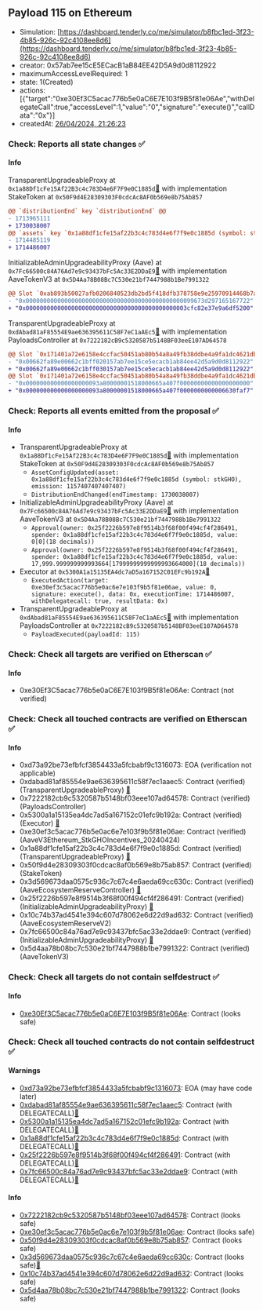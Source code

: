 ## Payload 115 on Ethereum

- Simulation: [https://dashboard.tenderly.co/me/simulator/b8fbc1ed-3f23-4b85-926c-92c4108ee8d6](https://dashboard.tenderly.co/me/simulator/b8fbc1ed-3f23-4b85-926c-92c4108ee8d6)
- creator: 0x57ab7ee15cE5ECacB1aB84EE42D5A9d0d8112922
- maximumAccessLevelRequired: 1
- state: 1(Created)
- actions: [{"target":"0xe30Ef3C5acac776b5e0aC6E7E103f9B5f81e06Ae","withDelegateCall":true,"accessLevel":1,"value":"0","signature":"execute()","callData":"0x"}]
- createdAt: [26/04/2024, 21:26:23](https://etherscan.io/tx/0x74548d0f7171cf4f7ec22ce364b06ec25492b536c7e0abbaf35d03eb88548f5b)

### Check: Reports all state changes :white_check_mark:

#### Info


TransparentUpgradeableProxy at `0x1a88Df1cFe15Af22B3c4c783D4e6F7F9e0C1885d`[:ghost:](https://github.com/bgd-labs/aave-address-book "AaveSafetyModule.STK_GHO") with implementation StakeToken at `0x50F9d4E28309303F0cdcAc8AF0b569e8b75Ab857`
```diff
@@ `distributionEnd` key `distributionEnd` @@
- 1713965111
+ 1730038007
@@ `assets` key `0x1a88df1cfe15af22b3c4c783d4e6f7f9e0c1885d (symbol: stkGHO).lastUpdateTimestamp` @@
- 1714485119
+ 1714486007
```

InitializableAdminUpgradeabilityProxy (Aave) at `0x7Fc66500c84A76Ad7e9c93437bFc5Ac33E2DDaE9`[:ghost:](https://github.com/bgd-labs/aave-address-book "AaveV2Ethereum.ASSETS.AAVE.UNDERLYING, AaveV3Ethereum.ASSETS.AAVE.UNDERLYING") with implementation AaveTokenV3 at `0x5D4Aa78B08Bc7C530e21bf7447988b1Be7991322`
```diff
@@ Slot `0xab893b50027afb0206840523db2bd5f418dfb378758e9e25970914468b7acb4b` @@
- "0x000000000000000000000000000000000000000000000099673d297165167722"
+ "0x0000000000000000000000000000000000000000000003cfc82e37e9a6df5200"
```

TransparentUpgradeableProxy at `0xdAbad81aF85554E9ae636395611C58F7eC1aAEc5`[:ghost:](https://github.com/bgd-labs/aave-address-book "GovernanceV3Ethereum.PAYLOADS_CONTROLLER") with implementation PayloadsController at `0x7222182cB9c5320587b5148BF03eeE107AD64578`
```diff
@@ Slot `0x171401a72e6158e4ccfac50451ab80b54a8a49fb38ddbe4a9fa1dc4621db11df` @@
- "0x00662fa89e00662c1bff020157ab7ee15ce5ecacb1ab84ee42d5a9d0d8112922"
+ "0x00662fa89e00662c1bff030157ab7ee15ce5ecacb1ab84ee42d5a9d0d8112922"
@@ Slot `0x171401a72e6158e4ccfac50451ab80b54a8a49fb38ddbe4a9fa1dc4621db11e0` @@
- "0x000000000000000000093a80000001518000665a407f00000000000000000000"
+ "0x000000000000000000093a80000001518000665a407f0000000000006630faf7"
```


### Check: Reports all events emitted from the proposal :white_check_mark:

#### Info

- TransparentUpgradeableProxy at `0x1a88Df1cFe15Af22B3c4c783D4e6F7F9e0C1885d`[:ghost:](https://github.com/bgd-labs/aave-address-book "AaveSafetyModule.STK_GHO") with implementation StakeToken at `0x50F9d4E28309303F0cdcAc8AF0b569e8b75Ab857`
  - `AssetConfigUpdated(asset: 0x1a88df1cfe15af22b3c4c783d4e6f7f9e0c1885d (symbol: stkGHO), emission: 1157407407407407)`
  - `DistributionEndChanged(endTimestamp: 1730038007)`
- InitializableAdminUpgradeabilityProxy (Aave) at `0x7Fc66500c84A76Ad7e9c93437bFc5Ac33E2DDaE9`[:ghost:](https://github.com/bgd-labs/aave-address-book "AaveV2Ethereum.ASSETS.AAVE.UNDERLYING, AaveV3Ethereum.ASSETS.AAVE.UNDERLYING") with implementation AaveTokenV3 at `0x5D4Aa78B08Bc7C530e21bf7447988b1Be7991322`
  - `Approval(owner: 0x25f2226b597e8f9514b3f68f00f494cf4f286491, spender: 0x1a88df1cfe15af22b3c4c783d4e6f7f9e0c1885d, value: 0[0](18 decimals))`
  - `Approval(owner: 0x25f2226b597e8f9514b3f68f00f494cf4f286491, spender: 0x1a88df1cfe15af22b3c4c783d4e6f7f9e0c1885d, value: 17,999.999999999993664[17999999999999993664000](18 decimals))`
- Executor at `0x5300A1a15135EA4dc7aD5a167152C01EFc9b192A`[:ghost:](https://github.com/bgd-labs/aave-address-book "AaveV2Ethereum.POOL_ADMIN, AaveV2EthereumAMM.POOL_ADMIN, AaveV3Ethereum.ACL_ADMIN, GovernanceV3Ethereum.EXECUTOR_LVL_1")
  - `ExecutedAction(target: 0xe30ef3c5acac776b5e0ac6e7e103f9b5f81e06ae, value: 0, signature: execute(), data: 0x, executionTime: 1714486007, withDelegatecall: true, resultData: 0x)`
- TransparentUpgradeableProxy at `0xdAbad81aF85554E9ae636395611C58F7eC1aAEc5`[:ghost:](https://github.com/bgd-labs/aave-address-book "GovernanceV3Ethereum.PAYLOADS_CONTROLLER") with implementation PayloadsController at `0x7222182cB9c5320587b5148BF03eeE107AD64578`
  - `PayloadExecuted(payloadId: 115)`

### Check: Check all targets are verified on Etherscan :white_check_mark:

#### Info

- 0xe30Ef3C5acac776b5e0aC6E7E103f9B5f81e06Ae: Contract (not verified) 

### Check: Check all touched contracts are verified on Etherscan :white_check_mark:

#### Info

- 0xd73a92be73efbfcf3854433a5fcbabf9c1316073: EOA (verification not applicable)
- 0xdabad81af85554e9ae636395611c58f7ec1aaec5: Contract (verified) (TransparentUpgradeableProxy) [:ghost:](https://github.com/bgd-labs/aave-address-book "GovernanceV3Ethereum.PAYLOADS_CONTROLLER")
- 0x7222182cb9c5320587b5148bf03eee107ad64578: Contract (verified) (PayloadsController) 
- 0x5300a1a15135ea4dc7ad5a167152c01efc9b192a: Contract (verified) (Executor) [:ghost:](https://github.com/bgd-labs/aave-address-book "AaveV2Ethereum.POOL_ADMIN, AaveV2EthereumAMM.POOL_ADMIN, AaveV3Ethereum.ACL_ADMIN, GovernanceV3Ethereum.EXECUTOR_LVL_1")
- 0xe30ef3c5acac776b5e0ac6e7e103f9b5f81e06ae: Contract (verified) (AaveV3Ethereum_StkGHOIncentives_20240424) 
- 0x1a88df1cfe15af22b3c4c783d4e6f7f9e0c1885d: Contract (verified) (TransparentUpgradeableProxy) [:ghost:](https://github.com/bgd-labs/aave-address-book "AaveSafetyModule.STK_GHO")
- 0x50f9d4e28309303f0cdcac8af0b569e8b75ab857: Contract (verified) (StakeToken) 
- 0x3d569673daa0575c936c7c67c4e6aeda69cc630c: Contract (verified) (AaveEcosystemReserveController) [:ghost:](https://github.com/bgd-labs/aave-address-book "MiscEthereum.AAVE_ECOSYSTEM_RESERVE_CONTROLLER")
- 0x25f2226b597e8f9514b3f68f00f494cf4f286491: Contract (verified) (InitializableAdminUpgradeabilityProxy) [:ghost:](https://github.com/bgd-labs/aave-address-book "MiscEthereum.ECOSYSTEM_RESERVE")
- 0x10c74b37ad4541e394c607d78062e6d22d9ad632: Contract (verified) (AaveEcosystemReserveV2) 
- 0x7fc66500c84a76ad7e9c93437bfc5ac33e2ddae9: Contract (verified) (InitializableAdminUpgradeabilityProxy) [:ghost:](https://github.com/bgd-labs/aave-address-book "AaveV2Ethereum.ASSETS.AAVE.UNDERLYING, AaveV3Ethereum.ASSETS.AAVE.UNDERLYING")
- 0x5d4aa78b08bc7c530e21bf7447988b1be7991322: Contract (verified) (AaveTokenV3) 

### Check: Check all targets do not contain selfdestruct :white_check_mark:

#### Info

- [0xe30Ef3C5acac776b5e0aC6E7E103f9B5f81e06Ae](https://etherscan.io/address/0xe30Ef3C5acac776b5e0aC6E7E103f9B5f81e06Ae): Contract (looks safe)

### Check: Check all touched contracts do not contain selfdestruct :white_check_mark:

#### Warnings

- [0xd73a92be73efbfcf3854433a5fcbabf9c1316073](https://etherscan.io/address/0xd73a92be73efbfcf3854433a5fcbabf9c1316073): EOA (may have code later)
- [0xdabad81af85554e9ae636395611c58f7ec1aaec5](https://etherscan.io/address/0xdabad81af85554e9ae636395611c58f7ec1aaec5): Contract (with DELEGATECALL)[:ghost:](https://github.com/bgd-labs/aave-address-book "GovernanceV3Ethereum.PAYLOADS_CONTROLLER")
- [0x5300a1a15135ea4dc7ad5a167152c01efc9b192a](https://etherscan.io/address/0x5300a1a15135ea4dc7ad5a167152c01efc9b192a): Contract (with DELEGATECALL)[:ghost:](https://github.com/bgd-labs/aave-address-book "AaveV2Ethereum.POOL_ADMIN, AaveV2EthereumAMM.POOL_ADMIN, AaveV3Ethereum.ACL_ADMIN, GovernanceV3Ethereum.EXECUTOR_LVL_1")
- [0x1a88df1cfe15af22b3c4c783d4e6f7f9e0c1885d](https://etherscan.io/address/0x1a88df1cfe15af22b3c4c783d4e6f7f9e0c1885d): Contract (with DELEGATECALL)[:ghost:](https://github.com/bgd-labs/aave-address-book "AaveSafetyModule.STK_GHO")
- [0x25f2226b597e8f9514b3f68f00f494cf4f286491](https://etherscan.io/address/0x25f2226b597e8f9514b3f68f00f494cf4f286491): Contract (with DELEGATECALL)[:ghost:](https://github.com/bgd-labs/aave-address-book "MiscEthereum.ECOSYSTEM_RESERVE")
- [0x7fc66500c84a76ad7e9c93437bfc5ac33e2ddae9](https://etherscan.io/address/0x7fc66500c84a76ad7e9c93437bfc5ac33e2ddae9): Contract (with DELEGATECALL)[:ghost:](https://github.com/bgd-labs/aave-address-book "AaveV2Ethereum.ASSETS.AAVE.UNDERLYING, AaveV3Ethereum.ASSETS.AAVE.UNDERLYING")

#### Info

- [0x7222182cb9c5320587b5148bf03eee107ad64578](https://etherscan.io/address/0x7222182cb9c5320587b5148bf03eee107ad64578): Contract (looks safe)
- [0xe30ef3c5acac776b5e0ac6e7e103f9b5f81e06ae](https://etherscan.io/address/0xe30ef3c5acac776b5e0ac6e7e103f9b5f81e06ae): Contract (looks safe)
- [0x50f9d4e28309303f0cdcac8af0b569e8b75ab857](https://etherscan.io/address/0x50f9d4e28309303f0cdcac8af0b569e8b75ab857): Contract (looks safe)
- [0x3d569673daa0575c936c7c67c4e6aeda69cc630c](https://etherscan.io/address/0x3d569673daa0575c936c7c67c4e6aeda69cc630c): Contract (looks safe)[:ghost:](https://github.com/bgd-labs/aave-address-book "MiscEthereum.AAVE_ECOSYSTEM_RESERVE_CONTROLLER")
- [0x10c74b37ad4541e394c607d78062e6d22d9ad632](https://etherscan.io/address/0x10c74b37ad4541e394c607d78062e6d22d9ad632): Contract (looks safe)
- [0x5d4aa78b08bc7c530e21bf7447988b1be7991322](https://etherscan.io/address/0x5d4aa78b08bc7c530e21bf7447988b1be7991322): Contract (looks safe)

